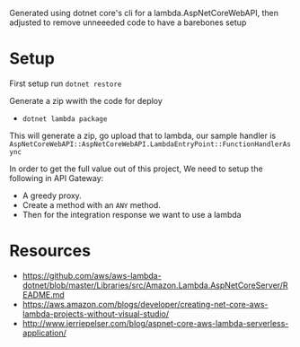 Generated using dotnet core's cli for a lambda.AspNetCoreWebAPI, then adjusted to remove unneeeded code to  have a barebones setup

Setup
===

First setup run `dotnet restore`

Generate a zip wwith the code for deploy
* `dotnet lambda package`

This will generate a zip, go upload that to lambda, our sample handler is `AspNetCoreWebAPI::AspNetCoreWebAPI.LambdaEntryPoint::FunctionHandlerAsync`

In order to get the full value out of this project, We need to setup the following in API Gateway:
* A greedy proxy. 
* Create a method with an `ANY` method.
* Then for the integration response we want to use a lambda

Resources
====
* https://github.com/aws/aws-lambda-dotnet/blob/master/Libraries/src/Amazon.Lambda.AspNetCoreServer/README.md
* https://aws.amazon.com/blogs/developer/creating-net-core-aws-lambda-projects-without-visual-studio/
* http://www.jerriepelser.com/blog/aspnet-core-aws-lambda-serverless-application/